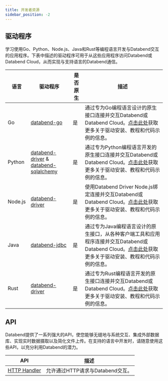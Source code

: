 ```yaml
---
title: 开发者资源
sidebar_position: -2
---
```


## 驱动程序

学习使用Go、Python、Node.js、Java和Rust等编程语言开发与Databend交互的应用程序。下表中描述的驱动程序可用于从这些应用程序访问Databend或Databend Cloud，从而实现与支持语言的Databend通信。

| 语言       | 驱动程序                                                                                                                                    | 是否原生 | 描述                                                                                                                                                                                                                                                       	                 |
|------------|---------------------------------------------------------------------------------------------------------------------------------------------|-----------|-------------------------------------------------------------------------------------------------------------------------------------------------------------------------------------------------------------------------------------------------------------------------------------|
| Go       	 | [ databend-go ]( https://github.com/datafuselabs/databend-go )                                                                           	 | 是     	 | 通过专为Go编程语言设计的原生接口连接并交互Databend或Databend Cloud。[点击此处](00-drivers/00-golang.md)获取更多关于驱动安装、教程和代码示例的信息。                                              	 |
| Python   	 | [databend-driver](https://pypi.org/project/databend-driver/) & [ databend-sqlalchemy ]( https://github.com/databendcloud/databend-py ) 	 | 是     	 | 通过专为Python编程语言开发的原生接口连接并交互Databend或Databend Cloud。[点击此处](00-drivers/01-python.md)获取更多关于驱动安装、教程和代码示例的信息。                                         	 |
| Node.js  	 | [databend-driver](https://www.npmjs.com/package/databend-driver)                                                                           	 | 是      	 | 使用Databend Driver Node.js绑定连接并交互Databend或Databend Cloud。[点击此处](00-drivers/02-nodejs.md)获取更多关于驱动安装、教程和代码示例的信息。                                                                     	 |
| Java     	 | [databend-jdbc](https://github.com/databendcloud/databend-jdbc)                                                                           	 | 是     	 | 通过专为Java编程语言设计的原生接口，从各种客户端工具和应用程序连接并交互Databend或Databend Cloud。[点击此处](00-drivers/03-jdbc.md)获取更多关于驱动安装、教程和代码示例的信息。 	   |
| Rust     	 | [databend-driver](https://github.com/datafuselabs/BendSQL/tree/main/driver)                                                               	 | 是     	 | 通过专为Rust编程语言开发的原生接口连接并交互Databend或Databend Cloud。[点击此处](00-drivers/04-rust.md)获取更多关于驱动安装、教程和代码示例的信息。                                               |

## API

Databend提供了一系列强大的API，使您能够无缝地与系统交互、集成外部数据库、实现实时数据摄取以及简化文件上传。在支持的语言中开发时，请随意使用这些API，以充分利用Databend的潜力。

| API                	| 描述                                                                                                    	|
|--------------------	|----------------------------------------------------------------------------------------------------------------	|
| [HTTP Handler](10-apis/http.md)     	| 允许通过HTTP请求与Databend交互。                                                        	|